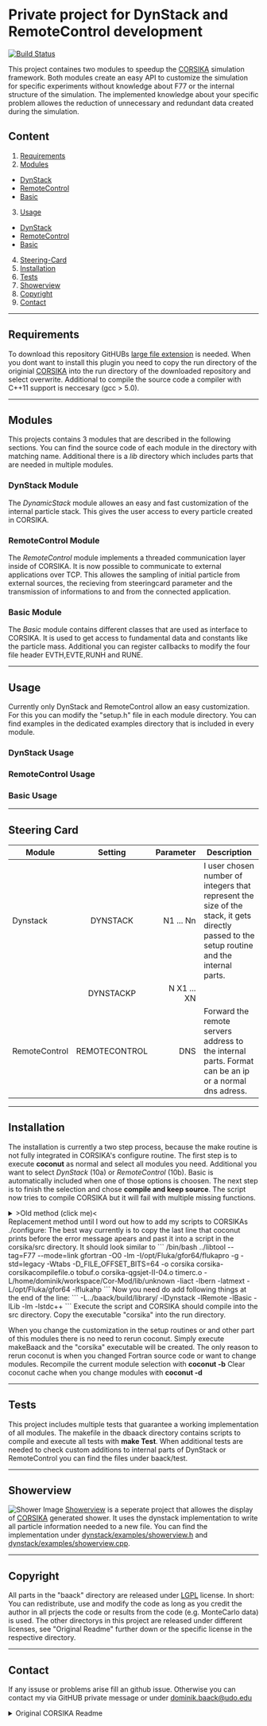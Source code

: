 # Private project for DynStack and RemoteControl development

[![Build Status](https://travis-ci.com/matyro/Cor-Mod.svg?token=zx68VQcwCmuM64VQoFqM&branch=master)](https://travis-ci.com/matyro/Cor-Mod)

This project containes two modules to speedup the [CORSIKA](https://www.ikp.kit.edu/corsika/) simulation framework. Both modules create an easy API to customize the simulation for specific experiments without knowledge about F77 or the internal structure of the simulation. The implemented knowledge about your specific problem allowes the reduction of unnecessary and redundant data created during the simulation.

## Content
1. [Requirements](#requiremnts)
2. [Modules](#modules)
  * [DynStack](#dynstack-module)
  * [RemoteControl](#remotecontrol-module)
  * [Basic](#basic-module)
3. [Usage](#usage)
  * [DynStack](#dynstack-usage)
  * [RemoteControl](#remotecontrol-usage)
  * [Basic](#basic-usage)
4. [Steering-Card](#steering-card)
5. [Installation](#installation)
6. [Tests](#tests)
7. [Showerview](#showerview)
8. [Copyright](#copyright)
9. [Contact](#contact)

- - - 
## Requirements
To download this repository GitHUBs [large file extension](https://git-lfs.github.com/) is needed. When you dont want to install this plugin you need to copy the run directory of the originial [CORSIKA](https://www.ikp.kit.edu/corsika/) into the run directory of the downloaded repository and select overwrite.
Additional to compile the source code a compiler with C++11 support is neccesary (gcc > 5.0).

- - -

## Modules
This projects contains 3 modules that are described in the following sections. You can find the source code of each module in the directory with matching name. Additional there is a _lib_ directory which includes parts that are needed in multiple modules.

### DynStack Module
The _DynamicStack_ module allowes an easy and fast customization of the internal particle stack. This gives the user access to every particle created in CORSIKA.

### RemoteControl Module
The _RemoteControl_ module implements a threaded communication layer inside of CORSIKA. It is now possible to communicate to external applications over TCP. This allowes the sampling of initial particle from external sources, the recieving from steeringcard parameter and the transmission of informations to and from the connected application.

### Basic Module
The _Basic_ module contains different classes that are used as interface to CORSIKA. It is used to get access to fundamental data and constants like the particle mass. Additional you can register callbacks to modify the four file header EVTH,EVTE,RUNH and RUNE. 

- - -
## Usage
Currently only DynStack and RemoteControl allow an easy customization. For this you can modify the "setup.h" file in each module directory. You can find examples in the dedicated examples directory that is included in every module.
### DynStack Usage


### RemoteControl Usage


### Basic Usage

- - -
## Steering Card

| Module        | Setting           | Parameter  | Description |
| ------------- |:-------------:| -----:| ----------|
| Dynstack      | DYNSTACK      | N1 ... Nn |  I user chosen number of integers that represent the size of the stack, it gets directly passed to the setup routine and the internal parts.         |
|               | DYNSTACKP |   N X1 ... XN |           |
| RemoteControl | REMOTECONTROL     |  DNS  |   Forward the remote servers address to the internal parts. Format can be an ip or a normal dns adress.        |

- - - 
## Installation
The installation is currently a two step process, because the make routine is not fully integrated in CORSIKA's configure routine. 
The first step is to execute **coconut** as normal and select all modules you need. Additional you want to select _DynStack_ (10a) or _RemoteControl_ (10b). Basic is automatically included when one of those options is choosen.
The next step is to finish the selection and chose **compile and keep source**. The script now tries to compile CORSIKA but it will fail with multiple missing functions.

<details>
<summary>>Old method (click me)<</summary>
The last step is to compile everything with the correct linking to the modules. For this access the baack directory and **execute makeBaack** (./makeBaack). When its finished you should get a executable named "corsika" at the normal location in the run directory.
</details>
Replacement method until I word out how to add my scripts to CORSIKAs ./configure:
The best way currently is to copy the last line that coconut prints before the error message apears and past it into a script in the corsika/src directory. It should look similar to 
```
/bin/bash ../libtool  --tag=F77   --mode=link gfortran -O0 -lm -I/opt/Fluka/gfor64/flukapro  -g -std=legacy -Wtabs  -D_FILE_OFFSET_BITS=64 -o corsika corsika-corsikacompilefile.o tobuf.o   corsika-qgsjet-II-04.o      timerc.o -L/home/dominik/workspace/Cor-Mod/lib/unknown -liact -lbern -latmext     -L/opt/Fluka/gfor64 -lflukahp
```
Now you need do add following things at the end of the line:
```
-L../baack/build/library/ -lDynstack -lRemote -lBasic -lLib -lm -lstdc++
```
Execute the script and CORSIKA should compile into the src directory. Copy the executable "corsika" into the run directory.



When you change the customization in the setup routines or and other part of this modules there is no need to rerun coconut. Simply execute makeBaack and the "corsika" executable will be created. The only reason to rerun coconut is when you changed Fortran source code or want to change modules.
Recompile the current module selection with **coconut -b**
Clear coconut cache when you change modules with **coconut -d**
- - -
## Tests
This project includes multiple tests that guarantee a working implementation of all modules. The makefile in the dbaack directory contains scripts to compile and execute all tests with **make Test**.
When additional tests are needed to check custom additions to internal parts of DynStack or RemoteControl you can find the files under baack/test.

- - -
## Showerview
![Shower Image](https://github.com/matyro/Showerview/blob/Raytracing_medium/examples/Schauer_2TeV.PNG)
[Showerview](https://github.com/matyro/Showerview) is a seperate project that allowes the display of [CORSIKA](https://www.ikp.kit.edu/corsika/) generated shower. It uses the dynstack implementation to write all particle information needed to a new file. You can find the implementation under [dynstack/examples/showerview.h](baack/dynstack/examples/showerview.h) and [dynstack/examples/showerview.cpp](baack/dynstack/examples/showerview.cpp).



- - -
## Copyright
All parts in the "baack" directory are released under [LGPL](https://www.gnu.org/licenses/lgpl-3.0.html) license. In short: You can redistribute, use and modify the code as long as you credit the author in all prjects the code or results from the code (e.g. MonteCarlo data) is used.
The other directorys in this project are released under different licenses, see "Original Readme" further down or the specific license in the respective directory.

- - -
## Contact
If any issuse or problems arise fill an github issue. Otherwise you can contact my via GitHUB private message or under dominik.baack@udo.edu

















<details>
<summary>Original CORSIKA Readme</summary>

To install CORSIKA, please use : ./coconut (without argument) and follow instructions.

The CORSIKA 7.5600 set consists of several files:

* a file README giving these short instructions how to proceed,

* an executable shell script "./coconut" to be used to install CORSIKA,

* a file AUTHORS giving the names of authors,

* a file ChangeLog giving CORSIKA history,

* a file COPYING giving copyright instructions,

* a file INSTALL giving instructions how to use "./coconut" to install 
  CORSIKA,

* a file NEWS giving latest news about CORSIKA,

* a file cDO_NOT_RUN_CONFIGURE to remind NOT to use ./configure but 
  ./coconut (without argument) instead,

* files Makefile.am, Makefile.in, acinclude.m4, aclocal.m4, configure.in, 
  configure, and subdirectory config/ needed for installation. These files 
  and directories should not be changed unless you know exactly what you 
  are doing.  All subdirectories have a Makefile.am and a Makefile.in 
  needed by ./configure to create proper Makefiles.

* a subdirectory bernlohr/ containing bernlohr package for Imaging
  Atmospheric Cherenkov Telescopes and extended atmospheres 
  (bernlohr-1.49.tar.gz is automatically extracted if needed).

* a subdirectory coast/ in which the COAST package is included.
  The COAST package consists of C++-routines which are the basis
  for the INCLINED, COREAS, COASTUSERLIB, and ROOTOUT options.

* a subdirectory conex/ containing the files which 
  might be used in combination with the CONEX option (conex-4.5000.tar.gz is 
  automatically extracted if needed),

* a subdirectory doc/ containing:
	* a .pdf file containing the physics description (FZKA 6019)
          CORSIKA_PHYSICS.pdf,
	* a .pdf file CORSIKA_GUIDE75600.pdf giving a description, how 
          to install and run CORSIKA,
	* a file references.tex which gives the actual references to
          CORSIKA and the hadronic interaction models in LaTeX format
          (to be used in your publications),
        * a file MPI-Runner_GUIDE.pdf which gives short instructions to
          run CORSIKA on a multi-core system using MPI (The file
          MPI-Runner_GUIDE.doc contains it in .doc format.),
        * a file MPI-Runner_PHYSICS.pdf describing the
          functionality of the PARALLEL option,

* a subdirectory dpmjet/ containing source files of the DPMJET2.55 model 
  (dpmjet253bc.f, dpmjet253c.f, dpmjet254.f, dpmjet255c.f, dpmjet256c.f),

* a subdirectory epos/ containing the source package for the EPOS model
  (epos-lhc-v3400_cors.tar.gz is automatically extracted if needed.),

* a subdirectory herwig/ where to install HERWIG 6510 and containing a
  README file inside,

* a subdirectory include/ containing the config.h.in file which is needed 
  by configure to do config.h. The file config.h contains all the 
  preprocessor commands needed by CORSIKA.

* a subdirectory lib/ is created when compiling CORSIKA. It contains all
  Makefiles, object files and libraries.

* a subdirectory nexus/ containing the source package for the NEXUS model
  (nexus3.97_cors.tar.gz is automatically extracted if needed.),

* a subdirectory pythia/ containing the modified and extended PYTHIA 
  package,

* a subdirectory run/ to be used to run CORSIKA containing:
        * 14 data sets containing the energy dependent cross sections for 
          nucleon-nucleus processes (NUCNUCCS), electromagnetic inter-
          actions (6 sets EGSDAT6_x.x), for QGSJET01 (QGSDAT01 and SECTNU),
	  for QGSJET-II (sectnu-II-04 and qgsdat-II-04),
          numerical data to be used by the VENUS routines (VENUSDAT),
	  cross section data for UrQMD (UrQMD-<ver>-xs.dat), 
          and for the DPMJET routines the Glauber tables (GLAUBTAR.DAT) 
          and the nuclear data (NUCLEAR.BIN).  [The NUCLEAR.BIN file 
          may be used only with those computers (DEC-UNIX, LINUX) 
          applying  the IEEE standard for direct access read and write. 
          For other computers (DEC-VAX, HP) a different NUCLEAR.BIN 
          file is necessary which is available from CERN or from the 
          author of DPMJET <johannes.ranft@cern.ch>.],
	* 8 input examples (all-inputs*, conex-3D-inputs, and parallel-inputs) 
          to steer the simulation with any model (with/out THIN, with STACKIN,
          with EPOS, with NEXUS, with CONEX, or with PARALLEL),
	* 3 data sets atmabs.dat, mirreff.dat, and quanteff.dat to take 
      	  into account the atmospheric absorption, mirror refletivity,
      	  and quantum efficiency of Cherenkov radiation,
	* the executable binary files of CORSIKA and utility programs 
          after compilation.

* a subdirectory src/ containing:
	* the major part of the source code (corsika.F and corsika.h) which 
          is a Fortran code file with some C preprocessor commands, that 
          contains the code of CORSIKA including the EGS4 and HDPM model 
          routines. It contains also the interfaces to FLUKA, GHEISHA, UrQMD, 
          DPMJET, EPOS, neXus, QGSJET, SIBYLL, and VENUS, but without those 
          hadronic interaction codes,
	* 5 separate files with the pure Fortran code of the GHEISHA, 
          QGSJET01D, QGSJET-II, SIBYLL2.3, and VENUS routines, respectively
          (gheisha_2002d.f, qgsjet01d.f, qgsjet-II-04.f, sibyll2.3.f, and 
          venus.f),
	* a separate file with the pure C-code of the EFIELD option 
          (elfield.c),
	* 3 special C-routines for compilation (timerc.c, tobuf.c, and 
          trapfpe.c), 
        * a subsubdirectory parallel/ containing the shell scripts and
          programs to run CORSIKA distributed on many CPUs in parallel.
          This directory also houses the userguide-pll-*.txt files
          which describe the parallel handling of CORSIKA on various
          CPU-clusters using these shell scripts, and some Fortran programs
          to handle the results of a parallel simulation.
        * a subsubdirectory preshower2.0-rev/ containing the C-programs for
          production of gamma-induced preshowers before reaching the top
          of atmosphere (preshw.c, utils.c, utils.h, veto.c, and veto.h),
        * a subsubdirectory utils/ containing utility programs:
            * a C++ routine to read the binary particle output file
              (corsikaread.cpp),
            * a Fortran routine cors2input.f to reestablish the used
              input from the binary particle output file,
	    * 3 Fortran routines to read the binary particle output files
              (corsikaread.f, corsikaread_history.f, and corsikaread_thin.f) 
            * a Fortran routine corsplitevts.f to split a large particle
              output file into several files containing single events each,
            * a C-routine map2png.c to visualize shower plots established 
              with the option PLOTSH2.
            * a Fortran routine modelprint.f which displays the used 
              high-energy and low-energy models from the binary particle
              output file,
            * a Fortran routine (plottracks3c.f) and its include file 
              (work.inc) to visualize shower plots established with the 
              option PLOTSH.
            * a Fortran routine readcsk2asci.f converting a binary
              particle output file into a (readable) ASCII file,
            * a Fortran routine readtimes.f to sum up the CPU times of 
              several .lst files (useful at parallel runs),
            * 2 Fortran routines showsimprods.f and showsimulist.f to 
              establish a tabular of several simulations giving 
              characteristic values of each simulation 
              (primary-id, energy, angles of incidence, ... ) 
              from the binary particle output files,
            * a Fortran routine sumlistnkginfo.f to sum up the NKG-output 
              of .lst files to get XMAX averaged over the used showers,
            * a Fortran routine sumlongifiles.f to sum up the content of 
              several .longi files (also in case of parallel simulations),
            * several other shell scripts and data handling programs to
              treat the CORSIKA output files.
   
* a subdirectory urqmd/ containing source package of the URQMD model
  (urqmd1.3_cors.tar.gz is automatically extracted if needed.).


Be aware, that many files have been modified since version CORSIKA 6.900. 
Use the more recent files with CORSIKA 7.5600.

The CORSIKA code and the files belonging to it can be obtained from 
KARLSRUHE INSTITUTE OF TECHNOLOGY, CAMPUS NORTH. 
You may take the CORSIKA75600 version including all files belonging
to it from our server  ikp-ftp.ikp.kit.edu  . The access to this server
is protected by password.  You may access this server:

 - Either using an internet browser going to the URL:
     ftp://ikp-ftp.ikp.kit.edu
giving username : corsika
and as password : (which you get by e-mail)
and change to the appropriate subdirectory by clicking on:
     corsika-v750
Finally you click on:
      corsika-75600.tar.gz
to get the most most recent version of corsika-75600.

 - Alternatively you access this server without browser, but using
linux ftp-commands.
Assuming lftp is installed on your client host (e.g. by the command
  sudo apt-get install lftp )
you give the commands for the secured connection:
  lftp
  lftp :~> set ssl:verify-certificate yes
  lftp :~> set ssl-allow yes
  lftp :~> open corsika@ikp-ftp.ikp.kit.edu
  Password: (which you have got by e-mail)
  lftp corsika@ikp-ftp.ikp.kit.edu:~> dir
Now you change to the subdirectory corsika-v750 by the command:
  lftp corsika@ikp-ftp.ikp.kit.edu:/> cd corsika-v750
and transfer the package by the command:
  lftp corsika@ikp-ftp.ikp.kit.edu:/corsika-v750> get corsika-75600.tar.gz
To exit the lftp give the command quit:
  lftp corsika@ikp-ftp.ikp.kit.edu:/corsika-v750> quit

************************************************************************
** If your download aborts often, it is possible that KIT-SCC intrusion
** detection has reset the connections because non secure transfers
** are no longer allowed in KIT.
** This leads to the message: connection reset by peer.
** Therefore we recommend to use lftp.
************************************************************************

Before using .gz files, you first have to decompress the files 
applying the gunzip procedure.

In case of problems with the data transfer or with the CORSIKA 
version 7.5xxx, please contact T. Pierog <tanguy.pierog@kit.edu> or 
D. Heck <dieter.heck@partner.kit.edu>.

The description of the physics used in the CORSIKA code (D. Heck et 
al., Report FZKA 6019 (1998) is available from the web page:
    https://www.ikp.kit.edu/corsika/70.php
In your publications you might use this report as reference to CORSIKA.



19.08.2016 by T. Pierog and D.Heck, KIT, IKP, Karlsruhe 


</details>
